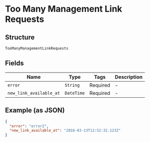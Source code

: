 
# Too Many Management Link Requests

## Structure

`TooManyManagementLinkRequests`

## Fields

| Name | Type | Tags | Description |
|  --- | --- | --- | --- |
| `error` | `String` | Required | - |
| `new_link_available_at` | `DateTime` | Required | - |

## Example (as JSON)

```json
{
  "error": "error2",
  "new_link_available_at": "2016-03-13T12:52:32.123Z"
}
```

